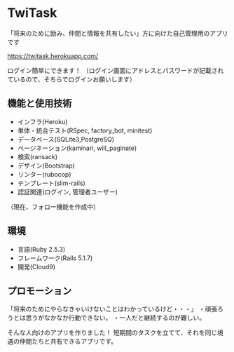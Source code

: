 # TwiTask

「将来のために励み、仲間と情報を共有したい」方に向けた自己管理用のアプリです

https://twitask.herokuapp.com/

ログイン簡単にできます！
（ログイン画面にアドレスとパスワードが記載されているので、そちらでログインお願いします）

## 機能と使用技術

- インフラ(Heroku)
- 単体・統合テスト(RSpec, factory_bot, minitest)
- データベース(SQLite3,PostgreSQ)
- ページネーション(kaminari, will_paginate)
- 検索(ransack)
- デザイン(Bootstrap)  
- リンター(rubocop)
- テンプレート(slim-rails)
- 認証関連(ログイン, 管理者ユーザー)

（現在、フォロー機能を作成中）

## 環境

- 言語(Ruby 2.5.3)
- フレームワーク(Rails 5.1.7) 
- 開発(Cloud9)

## プロモーション

「将来のためにやらなきゃいけないことはわかっているけど・・・」
・頑張ろうとは思うがなかなか行動できない。
・一人だと継続するのが難しい。

そんな人向けのアプリを作りました！
短期間のタスクを立てて、それを同じ境遇の仲間たちと共有できるアプリです。
